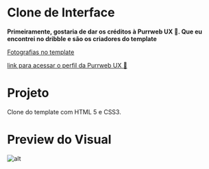 # Clone de Interface

**Primeiramente, gostaria de dar os créditos à Purrweb UX 🦄. Que eu encontrei no dribble e são os criadores do template**

[Fotografias no template](https://unsplash.com/@aridley88)

[link para acessar o perfil da Purrweb UX 🦄](https://dribbble.com/Purrweb)

# Projeto

Clone do template com HTML 5 e CSS3.

# Preview do Visual

![alt](https://cdn.dribbble.com/users/1474676/screenshots/6974383/media/ee6e9bec700a52d5c5d3fbaa984ec4cb.png)
